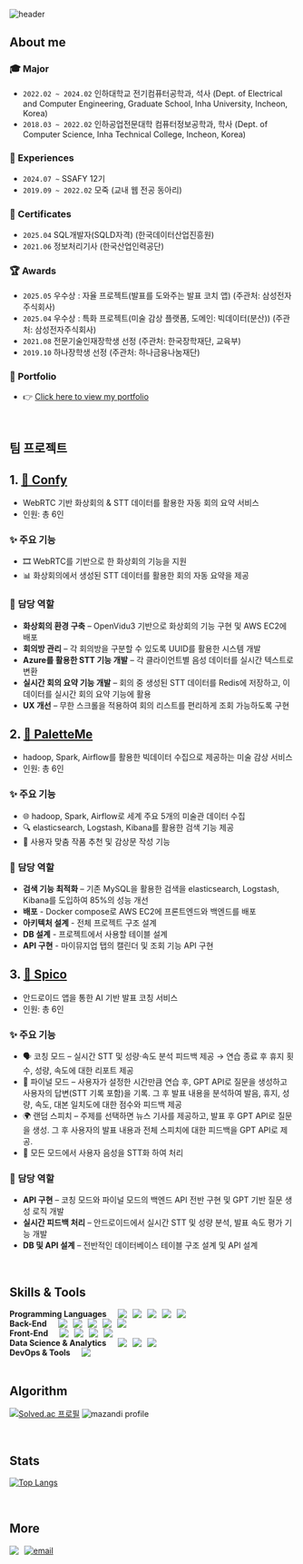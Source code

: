 ![header](https://capsule-render.vercel.app/api?type=waving&color=0:90EE90,100:90EE90&height=250&section=header&text=Hi%20there%20👋&fontSize=90&fontAlignY=40)


## About me
### 🎓 Major
- `2022.02 ~ 2024.02` 인하대학교 전기컴퓨터공학과, 석사 (Dept. of Electrical and Computer Engineering, Graduate School, Inha University, Incheon, Korea)
- `2018.03 ~ 2022.02` 인하공업전문대학 컴퓨터정보공학과, 학사 (Dept. of Computer Science, Inha Technical College, Incheon, Korea)

### 💼 Experiences
- `2024.07 ~` SSAFY 12기
- `2019.09 ~ 2022.02` 모죽 (교내 웹 전공 동아리)

### 🎫 Certificates
- `2025.04` SQL개발자(SQLD자격) (한국데이터산업진흥원)
- `2021.06` 정보처리기사 (한국산업인력공단)

### 🏆 Awards
- `2025.05` 우수상 : 자율 프로젝트(발표를 도와주는 발표 코치 앱) (주관처: 삼성전자주식회사)
- `2025.04` 우수상 : 특화 프로젝트(미술 감상 플랫폼, 도메인: 빅데이터(분산)) (주관처: 삼성전자주식회사)
- `2021.08` 전문기술인재장학생 선정 (주관처: 한국장학재단, 교육부)
- `2019.10` 하나장학생 선정 (주관처: 하나금융나눔재단)

### 📂 Portfolio
- 👉 [Click here to view my portfolio](https://nohyd.notion.site/portfolio)

<br>

## 팀 프로젝트
## 1. [🔗 Confy](https://github.com/Setto1044/Confy)
- WebRTC 기반 화상회의 & STT 데이터를 활용한 자동 회의 요약 서비스
- 인원: 총 6인

### ✨ **주요 기능**
- 🎞️ WebRTC를 기반으로 한 화상회의 기능을 지원
- 📊 화상회의에서 생성된 STT 데이터를 활용한 회의 자동 요약을 제공

### 🔧 **담당 역할**
- **화상회의 환경 구축** – OpenVidu3 기반으로 화상회의 기능 구현 및 AWS EC2에 배포
- **회의방 관리** – 각 회의방을 구분할 수 있도록 UUID를 활용한 시스템 개발
- **Azure를 활용한 STT 기능 개발** – 각 클라이언트별 음성 데이터를 실시간 텍스트로 변환
- **실시간 회의 요약 기능 개발** – 회의 중 생성된 STT 데이터를 Redis에 저장하고, 이 데이터를 실시간 회의 요약 기능에 활용
- **UX 개선** – 무한 스크롤을 적용하여 회의 리스트를 편리하게 조회 가능하도록 구현

## 2. [🔗 PaletteMe](https://github.com/yooniqlo-kim/PaletteMe)
- hadoop, Spark, Airflow를 활용한 빅데이터 수집으로 제공하는 미술 감상 서비스
- 인원: 총 6인

### ✨ **주요 기능**
- 🌐 hadoop, Spark, Airflow로 세계 주요 5개의 미술관 데이터 수집
- 🔍 elasticsearch, Logstash, Kibana를 활용한 검색 기능 제공
- 🎨 사용자 맞춤 작품 추천 및 감상문 작성 기능

### 🔧 **담당 역할**
- **검색 기능 최적화** – 기존 MySQL을 활용한 검색을 elasticsearch, Logstash, Kibana를 도입하여 85%의 성능 개선
- **배포** - Docker compose로 AWS EC2에 프론트엔드와 백엔드를 배포
- **아키텍처 설계** - 전체 프로젝트 구조 설계
- **DB 설계** - 프로젝트에서 사용할 테이블 설계
- **API 구현** - 마이뮤지업 탭의 캘린더 및 조회 기능 API 구현

## 3. [🔗 Spico](https://github.com/YoungdanNoh/Spico)
- 안드로이드 앱을 통한 AI 기반 발표 코칭 서비스
- 인원: 총 6인

### ✨ **주요 기능**
- 🗣️ 코칭 모드 – 실시간 STT 및 성량·속도 분석 피드백 제공 → 연습 종료 후 휴지 횟수, 성량, 속도에 대한 리포트 제공
- 🎯 파이널 모드 – 사용자가 설정한 시간만큼 연습 후, GPT API로 질문을 생성하고 사용자의 답변(STT 기록 포함)을 기록. 그 후 발표 내용을 분석하여 발음, 휴지, 성량, 속도, 대본 일치도에 대한 점수와 피드백 제공
- 🌍 랜덤 스피치 – 주제를 선택하면 뉴스 기사를 제공하고, 발표 후 GPT API로 질문을 생성. 그 후 사용자의 발표 내용과 전체 스피치에 대한 피드백을 GPT API로 제공.
- 🧠 모든 모드에서 사용자 음성을 STT화 하여 처리

### 🔧 **담당 역할**
- **API 구현** – 코칭 모드와 파이널 모드의 백엔드 API 전반 구현 및 GPT 기반 질문 생성 로직 개발
- **실시간 피드백 처리** – 안드로이드에서 실시간 STT 및 성량 분석, 발표 속도 평가 기능 개발
- **DB 및 API 설계** – 전반적인 데이터베이스 테이블 구조 설계 및 API 설계

<br>

## Skills & Tools
<div style="display: flex; gap: 10px;">
  <strong>Programming Languages</strong><br/>
  <img src="https://img.shields.io/badge/Python-3776AB?style=for-the-badge&logo=Python&logoColor=white">
  <img src="https://img.shields.io/badge/JAVA-000000?style=for-the-badge&logo=IntelliJ%20IDEA&logoColor=white">
  <img src="https://img.shields.io/badge/kotlin-7F52FF?style=for-the-badge&logo=kotlin&logoColor=white">
  <img src="https://img.shields.io/badge/C-A8B9CC?style=for-the-badge&logo=C&logoColor=white">
  <img src="https://img.shields.io/badge/C%23-A8B9CC?style=for-the-badge&logo=Csharp&logoColor=white">
</div>

<div style="display: flex; gap: 10px;">
  <strong>Back-End</strong><br/>
  <img src="https://img.shields.io/badge/Spring-6DB33F?style=for-the-badge&logo=Spring&logoColor=white">
  <img src="https://img.shields.io/badge/SpringBoot-6DB33F?style=for-the-badge&logo=SpringBoot&logoColor=white">
  <img src="https://img.shields.io/badge/JSP-2C2255?style=for-the-badge&logo=eclipseide&logoColor=white">
  <img src="https://img.shields.io/badge/MySQL-4479A1?style=for-the-badge&logo=mysql&logoColor=white">
  <img src="https://img.shields.io/badge/Redis-DC382D?style=for-the-badge&logo=redis&logoColor=white">
</div>

<div style="display: flex; gap: 10px;">
  <strong>Front-End</strong><br/>
  <img src="https://img.shields.io/badge/Vue.js-4FC08D?style=for-the-badge&logo=Vue.js&logoColor=white">
  <img src="https://img.shields.io/badge/JavaScript-F7DF1E?style=for-the-badge&logo=JavaScript&logoColor=white">
  <img src="https://img.shields.io/badge/html5-E34F26?style=for-the-badge&logo=html5&logoColor=white">
  <img src="https://img.shields.io/badge/css3-1572B6?style=for-the-badge&logo=css3&logoColor=white"> 
</div>

<div style="display: flex; gap: 10px;">
  <strong>Data Science & Analytics</strong><br/>
  <img src="https://img.shields.io/badge/NumPy-013243?style=for-the-badge&logo=numpy&logoColor=white">
  <img src="https://img.shields.io/badge/Pandas-150458?style=for-the-badge&logo=pandas&logoColor=white">
  <img src="https://img.shields.io/badge/Matplotlib-11557C?style=for-the-badge">
</div>

<div style="display: flex; gap: 10px;">
  <strong>DevOps & Tools</strong><br/>
  <img src="https://img.shields.io/badge/Docker-2496ED?style=for-the-badge&logo=docker&logoColor=white">
</div>

<br/>

## Algorithm
[![Solved.ac
프로필](http://mazassumnida.wtf/api/v2/generate_badge?boj=yddan7052)](https://solved.ac/yddan7052)
![mazandi profile](http://mazandi.herokuapp.com/api?handle=yddan7052&theme=warm)

<br/>

## Stats
[![Top Langs](https://github-readme-stats.vercel.app/api/top-langs/?username=YoungdanNoh&layout=donut-vertical)](https://github.com/YoungdanNoh/github-readme-stats)

<br/>

## More
<div style="display: flex; gap: 10px;">
  <a href="https://velog.io/@noh_level0/posts" rel="noopener noreferrer" target="_blank">
    <img src="https://img.shields.io/badge/velog-20C997?style=for-the-badge&logo=velog&logoColor=white" style="max-width: 100%;"/>
  </a>
  <a href="mailto:shdbwjd705270@gmail.com">
    <img src="https://img.shields.io/badge/shdbwjd705270@gmail.com-EA4335?style=for-the-badge&logo=gmail&logoColor=white"
        alt="email"
    />
  </a>
</div>
<!--
**YoungdanNoh/YoungdanNoh** is a ✨ _special_ ✨ repository because its `README.md` (this file) appears on your GitHub profile.

Here are some ideas to get you started:

- 🔭 I’m currently working on ...
- 🌱 I’m currently learning ...
- 👯 I’m looking to collaborate on ...
- 🤔 I’m looking for help with ...
- 💬 Ask me about ...
- 📫 How to reach me: ...
- 😄 Pronouns: ...
- ⚡ Fun fact: ...
-->
